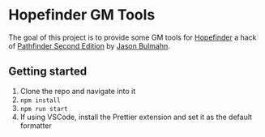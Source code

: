 # Hopefinder GM Tools

The goal of this project is to provide some GM tools for [Hopefinder](https://www.minotaurgames.com/pathfinder-pdfs/hopefinder/) a hack of [Pathfinder Second Edition](https://paizo.com/pathfinder) by [Jason Bulmahn](https://linktr.ee/jasonbulmahn).

## Getting started

1. Clone the repo and navigate into it
2. `npm install`
3. `npm run start`
4. If using VSCode, install the Prettier extension and set it as the default formatter
